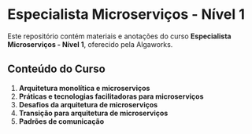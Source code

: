 # Especialista Microserviços - Nível 1

Este repositório contém materiais e anotações do curso **Especialista Microserviços - Nível 1**, oferecido pela Algaworks.

## Conteúdo do Curso
1. **Arquitetura monolítica e microserviços**
2. **Práticas e tecnologias facilitadoras para microserviços**
3. **Desafios da arquitetura de microserviços**
4. **Transição para arquitetura de microserviços**
5. **Padrões de comunicação**
